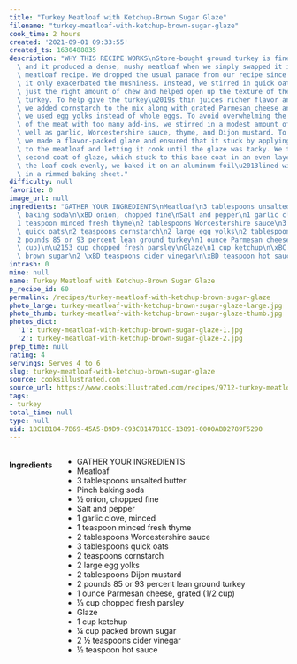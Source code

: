```yaml
---
title: "Turkey Meatloaf with Ketchup-Brown Sugar Glaze"
filename: "turkey-meatloaf-with-ketchup-brown-sugar-glaze"
cook_time: 2 hours
created: '2021-09-01 09:33:55'
created_ts: 1630488835
description: "WHY THIS RECIPE WORKS\nStore-bought ground turkey is fine and pasty,\
  \ and it produced a dense, mushy meatloaf when we simply swapped it into a traditional\
  \ meatloaf recipe. We dropped the usual panade from our recipe since we found that\
  \ it only exacerbated the mushiness. Instead, we stirred in quick oats, which added\
  \ just the right amount of chew and helped open up the texture of the densely packed\
  \ turkey. To help give the turkey\u2019s thin juices richer flavor and fuller body,\
  \ we added cornstarch to the mix along with grated Parmesan cheese and butter, and\
  \ we used egg yolks instead of whole eggs. To avoid overwhelming the mild flavor\
  \ of the meat with too many add-ins, we stirred in a modest amount of onion, as\
  \ well as garlic, Worcestershire sauce, thyme, and Dijon mustard. To finish it off,\
  \ we made a flavor-packed glaze and ensured that it stuck by applying a first coat\
  \ to the meatloaf and letting it cook until the glaze was tacky. We then added a\
  \ second coat of glaze, which stuck to this base coat in an even layer. To help\
  \ the loaf cook evenly, we baked it on an aluminum foil\u2013lined wire rack set\
  \ in a rimmed baking sheet."
difficulty: null
favorite: 0
image_url: null
ingredients: "GATHER YOUR INGREDIENTS\nMeatloaf\n3 tablespoons unsalted butter\nPinch\
  \ baking soda\n\xBD onion, chopped fine\nSalt and pepper\n1 garlic clove, minced\n\
  1 teaspoon minced fresh thyme\n2 tablespoons Worcestershire sauce\n3 tablespoons\
  \ quick oats\n2 teaspoons cornstarch\n2 large egg yolks\n2 tablespoons Dijon mustard\n\
  2 pounds 85 or 93 percent lean ground turkey\n1 ounce Parmesan cheese, grated (1/2\
  \ cup)\n\u2153 cup chopped fresh parsley\nGlaze\n1 cup ketchup\n\xBC cup packed\
  \ brown sugar\n2 \xBD teaspoons cider vinegar\n\xBD teaspoon hot sauce"
intrash: 0
mine: null
name: Turkey Meatloaf with Ketchup-Brown Sugar Glaze
p_recipe_id: 60
permalink: /recipes/turkey-meatloaf-with-ketchup-brown-sugar-glaze
photo_large: turkey-meatloaf-with-ketchup-brown-sugar-glaze-large.jpg
photo_thumb: turkey-meatloaf-with-ketchup-brown-sugar-glaze-thumb.jpg
photos_dict:
  '1': turkey-meatloaf-with-ketchup-brown-sugar-glaze-1.jpg
  '2': turkey-meatloaf-with-ketchup-brown-sugar-glaze-2.jpg
prep_time: null
rating: 4
servings: Serves 4 to 6
slug: turkey-meatloaf-with-ketchup-brown-sugar-glaze
source: cooksillustrated.com
source_url: https://www.cooksillustrated.com/recipes/9712-turkey-meatloaf-with-ketchup-brown-sugar-glaze
tags:
- turkey
total_time: null
type: null
uid: 1BC1B184-7B69-45A5-B9D9-C93CB14781CC-13891-0000ABD2789F5290
---
```

<div class="large-8 medium-7 columns" id="writeup">	</div><!-- #writeup -->
</div><!-- #row-one -->
<div class="row" id="row-two">	<div class="medium-4 small-5 columns" id="ingredients"><h4>Ingredients</h4><div class="box box-ingredients content"><ul>
<li>GATHER YOUR INGREDIENTS</li>
<li>Meatloaf</li>
<li>3 tablespoons unsalted butter</li>
<li>Pinch baking soda</li>
<li>½ onion, chopped fine</li>
<li>Salt and pepper</li>
<li>1 garlic clove, minced</li>
<li>1 teaspoon minced fresh thyme</li>
<li>2 tablespoons Worcestershire sauce</li>
<li>3 tablespoons quick oats</li>
<li>2 teaspoons cornstarch</li>
<li>2 large egg yolks</li>
<li>2 tablespoons Dijon mustard</li>
<li>2 pounds 85 or 93 percent lean ground turkey</li>
<li>1 ounce Parmesan cheese, grated (1/2 cup)</li>
<li>⅓ cup chopped fresh parsley</li>
<li>Glaze</li>
<li>1 cup ketchup</li>
<li>¼ cup packed brown sugar</li>
<li>2 ½ teaspoons cider vinegar</li>
<li>½ teaspoon hot sauce</li>
</ul>
</div>	</div>	<div class="medium-6 small-7 columns" id="directions">	</div>